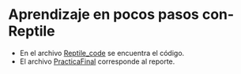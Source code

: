 # Aprendizaje en pocos pasos con-Reptile

- En el archivo [Reptile_code](https://github.com/ElyVV/Aprendizaje-en-pocos-pasos-con-Reptile/blob/main/Reptile_code.ipynb) se encuentra el código. 
- El archivo [PracticaFinal](https://github.com/ElyVV/Aprendizaje-en-pocos-pasos-con-Reptile/blob/main/PracticaFinal.pdf) corresponde al reporte. 
